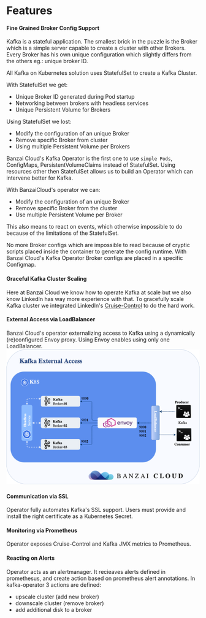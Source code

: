 # Features

#### Fine Grained Broker Config Support

Kafka is a stateful application. 
The smallest brick in the puzzle is the Broker which is a simple server capable to create a cluster with other Brokers.
Every Broker has his own unique configuration which slightly differs from the others eg.: unique broker ID.

All Kafka on Kubernetes solution uses StatefulSet to create a Kafka Cluster.

With StatefulSet we get:
- Unique Broker ID generated during Pod startup
- Networking between brokers with headless services
- Unique Persistent Volume for Brokers

Using StatefulSet we lost:
- Modify the configuration of an unique Broker
- Remove specific Broker from cluster
- Using multiple Persistent Volume per Brokers

Banzai Cloud's Kafka Operator is the first one to use `simple Pods`, ConfigMaps, PersistentVolumeClaims instead of StatefulSet.
Using resources other then StatefulSet allows us to build an Operator which can intervene better for Kafka.

With BanzaiCloud's operator we can:
- Modify the configuration of an unique Broker
- Remove specific Broker from the cluster
- Use multiple Persistent Volume per Broker

This also means to react on events, which otherwise impossible to do because of the limitations of the StatefulSet.

No more Broker configs which are impossible to read because of cryptic scripts placed inside the container to generate the config runtime.
With Banzai Cloud's Kafka Operator Broker configs are placed in a specific Configmap. 

#### Graceful Kafka Cluster Scaling

Here at Banzai Cloud we know how to operate Kafka at scale but we also know LinkedIn has way more experience with that.
To gracefully scale Kafka cluster we integrated LinkedIn's [Cruise-Control](https://github.com/linkedin/cruise-control) to do the hard work.

#### External Access via LoadBalancer

Banzai Cloud's operator externalizing access to Kafka using a dynamically (re)configured Envoy proxy. Using Envoy enables using only one LoadBalancer.
![](img/kafka-external.png)

#### Communication via SSL

Operator fully automates Kafka's SSL support. Users must provide and install the right certificate as a Kubernetes Secret. 

#### Monitoring via Prometheus

Operator exposes Cruise-Control and Kafka JMX metrics to Prometheus.

#### Reacting on Alerts

Operator acts as an alertmanager. It recieaves alerts defined in promethesus, and create action based on prometheus alert annotations.
In kafka-operator 3 actions are defined:
- upscale cluster (add new broker)
- downscale cluster (remove broker)
- add additional disk to a broker
